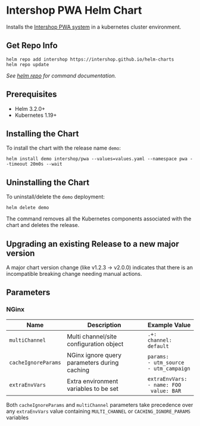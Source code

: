 # Intershop PWA Helm Chart

Installs the [Intershop PWA system](https://github.com/intershop/intershop-pwa) in a kubernetes cluster environment.

## Get Repo Info

```console
helm repo add intershop https://intershop.github.io/helm-charts
helm repo update
```

_See [helm repo](https://helm.sh/docs/helm/helm_repo/) for command documentation._

## Prerequisites
* Helm 3.2.0+
* Kubernetes 1.19+
## Installing the Chart

To install the chart with the release name `demo`:

```console
helm install demo intershop/pwa --values=values.yaml --namespace pwa --timeout 20m0s --wait
```

## Uninstalling the Chart

To uninstall/delete the `demo` deployment:

```console
helm delete demo
```

The command removes all the Kubernetes components associated with the chart and deletes the release.

## Upgrading an existing Release to a new major version

A major chart version change (like v1.2.3 -> v2.0.0) indicates that there is an
incompatible breaking change needing manual actions.

## Parameters
### NGinx

| Name                                      | Description                                   |  Example Value                                          |
|-------------------------------------------|-----------------------------------------------|---------------------------------------------------------|
| `multiChannel`                            | Multi channel/site configuration object       | `.+:`<br>`channel: default`                             |
| `cacheIgnoreParams`                       | NGinx ignore query parameters during caching  | `params:`<br>`- utm_source`<br>`- utm_campaign`         |
| `extraEnvVars`                            | Extra environment variables to be set         | `extraEnvVars:`<br>`- name: FOO`<br>  ` value: BAR`     |

Both `cacheIgnoreParams` and `multiChannel` parameters take precedence over any `extraEnvVars` value containing `MULTI_CHANNEL` or `CACHING_IGNORE_PARAMS` variables
